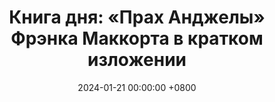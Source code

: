 ---
title: "Книга дня: «Прах Анджелы» Фрэнка Маккорта в кратком изложении"
description: >-
  Погрузитесь в пронзительные воспоминания Фрэнка Маккорта о суровом ирландском детстве в мемуарах «Прах Анджелы». Эта книга, удостоенная Пулитцеровской премии, покоряет искренностью, силой духа и невероятной историей преодоления нищеты и лишений. Узнайте, почему этот литературный шедевр трогает сердца миллионов читателей по всему миру.
date: 2024-01-21 00:00:00 +0800
categories: [Мышление, Конспекты-книг]
tags:
  [
    прах-анджелы,
    фрэнк-маккорт,
    мемуары,
    ирландская-литература,
    пулитцеровская-премия,
    бедность-и-выживание,
    истории-иммигрантов,
    воспоминания-о-детстве,
    семейные-отношения,
    преодоление-трудностей,
    ирландия-лимерик,
    литература-воспоминаний,
    сила-духа,
    история-успеха,
    книги-о-выживании
  ]
image: 
alt: '«Прах Анджелы» — пронзительный автобиографический роман Фрэнка Маккорта о детстве в бедности Ирландии.'
fallback:
  - 
  # Replace with the URL of your backup image
  -
  # Replace with the URL of your backup image
---